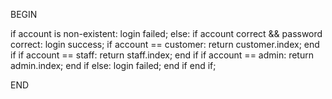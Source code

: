 BEGIN

if account is non-existent:
    login failed;
else:
    if account correct && password correct:
        login success;
        if account == customer:
            return customer.index;
        end if
        if account == staff:
            return staff.index;
        end if
        if account == admin:
            return admin.index;
        end if
    else:
        login failed;
    end if
end if;

END
